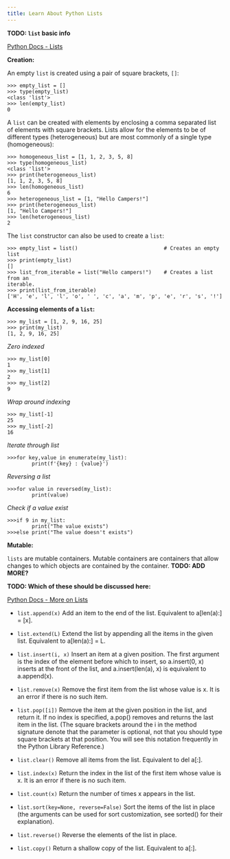 ```yaml
---
title: Learn About Python Lists
---
```


**TODO: `list` basic info**

[Python Docs - Lists](https://docs.python.org/3/library/stdtypes.html#lists)

**Creation:**

An empty `list` is created using a pair of square brackets, `[]`:

    >>> empty_list = []
    >>> type(empty_list)
    <class 'list'>
    >>> len(empty_list)
    0

A `list` can be created with elements by enclosing a comma separated list of elements with square brackets. Lists allow for the elements to be of different types (heterogeneous) but are most commonly of a single type (homogeneous):

    >>> homogeneous_list = [1, 1, 2, 3, 5, 8]
    >>> type(homogeneous_list)
    <class 'list'>
    >>> print(heterogeneous_list)
    [1, 1, 2, 3, 5, 8]
    >>> len(homogeneous_list)
    6
    >>> heterogeneous_list = [1, "Hello Campers!"]
    >>> print(heterogeneous_list)
    [1, "Hello Campers!"]
    >>> len(heterogeneous_list)
    2

The `list` constructor can also be used to create a `list`:

    >>> empty_list = list()                            # Creates an empty list
    >>> print(empty_list)
    []
    >>> list_from_iterable = list("Hello campers!")    # Creates a list from an
    iterable.
    >>> print(list_from_iterable)
    ['H', 'e', 'l', 'l', 'o', ' ', 'c', 'a', 'm', 'p', 'e', 'r', 's', '!']

**Accessing elements of a `list`:**

    >>> my_list = [1, 2, 9, 16, 25]
    >>> print(my_list)
    [1, 2, 9, 16, 25]

_Zero indexed_

    >>> my_list[0]
    1
    >>> my_list[1]
    2
    >>> my_list[2]
    9

_Wrap around indexing_

    >>> my_list[-1]
    25
    >>> my_list[-2]
    16

_Iterate through list_

    >>>for key,value in enumerate(my_list):
            print(f'{key} : {value}')

_Reversing a list_

    >>>for value in reversed(my_list):
            print(value)

_Check if a value exist_

    >>>if 9 in my_list:
            print("The value exists")
    >>>else print("The value doesn't exists")

**Mutable:**

`lists` are mutable containers. Mutable containers are containers that allow changes to which objects are contained by the container. **TODO: ADD MORE?**

**TODO: Which of these should be discussed here:**

[Python Docs - More on Lists](https://docs.python.org/3/tutorial/datastructures.html#more-on-lists)

-   `list.append(x)` Add an item to the end of the list. Equivalent to a[len(a):] = [x].

-   `list.extend(L)` Extend the list by appending all the items in the given list. Equivalent to a[len(a):] = L.

-   `list.insert(i, x)` Insert an item at a given position. The first argument is the index of the element before which to insert, so a.insert(0, x) inserts at the front of the list, and a.insert(len(a), x) is equivalent to a.append(x).

-   `list.remove(x)` Remove the first item from the list whose value is x. It is an error if there is no such item.

-   `list.pop([i])` Remove the item at the given position in the list, and return it. If no index is specified, a.pop() removes and returns the last item in the list. (The square brackets around the i in the method signature denote that the parameter is optional, not that you should type square brackets at that position. You will see this notation frequently in the Python Library Reference.)

-   `list.clear()` Remove all items from the list. Equivalent to del a[:].

-   `list.index(x)` Return the index in the list of the first item whose value is x. It is an error if there is no such item.

-   `list.count(x)` Return the number of times x appears in the list.

-   `list.sort(key=None, reverse=False)` Sort the items of the list in place (the arguments can be used for sort customization, see sorted() for their explanation).

-   `list.reverse()` Reverse the elements of the list in place.

-   `list.copy()` Return a shallow copy of the list. Equivalent to a[:].
